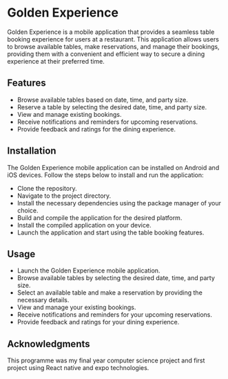 
# Golden Experience

Golden Experience is a mobile application that provides a seamless table booking experience for users at a restaurant. This application allows users to browse available tables, make reservations, and manage their bookings, providing them with a convenient and efficient way to secure a dining experience at their preferred time.

## Features
- Browse available tables based on date, time, and party size.
- Reserve a table by selecting the desired date, time, and party size.
- View and manage existing bookings.
- Receive notifications and reminders for upcoming reservations.
- Provide feedback and ratings for the dining experience.

## Installation
The Golden Experience mobile application can be installed on Android and iOS devices. Follow the steps below to install and run the application:

- Clone the repository.
- Navigate to the project directory.
- Install the necessary dependencies using the package manager of your choice.
- Build and compile the application for the desired platform.
- Install the compiled application on your device.
- Launch the application and start using the table booking features.

## Usage
- Launch the Golden Experience mobile application.
- Browse available tables by selecting the desired date, time, and party size.
- Select an available table and make a reservation by providing the necessary details.
- View and manage your existing bookings.
- Receive notifications and reminders for your upcoming reservations.
- Provide feedback and ratings for your dining experience.

## Acknowledgments
This programme was my final year computer science project and first project using React native and expo technologies.
